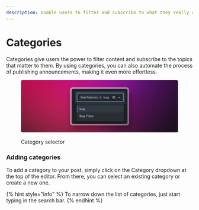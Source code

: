 ```yaml
---
description: Enable users to filter and subscribe to what they really care about
---
```


# Categories

Categories give users the power to filter content and subscribe to the topics that matter to them. By using categories, you can also automate the process of publishing announcements, making it even more effortless.

<figure><img src="../../.gitbook/assets/Category Selector.png" alt=""><figcaption><p>Category selector</p></figcaption></figure>

### Adding categories

To add a category to your post, simply click on the Category dropdown at the top of the editor. From there, you can select an existing category or create a new one.&#x20;

{% hint style="info" %}
To narrow down the list of categories, just start typing in the search bar.
{% endhint %}

